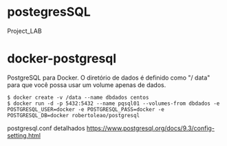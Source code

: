 # postegresSQL
Project_LAB

docker-postgresql
=================

PostgreSQL para Docker. O diretório de dados é definido como "/ data" para que você possa usar um volume apenas de dados.

    $ docker create -v /data --name dbdados centos
    $ docker run -d -p 5432:5432 --name pqsql01 --volumes-from dbdados -e POSTGRESQL_USER=docker -e POSTGRESQL_PASS=docker -e POSTGRESQL_DB=docker robertoleao/postgresql


 
postgresql.conf detalhados
https://www.postgresql.org/docs/9.3/config-setting.html
